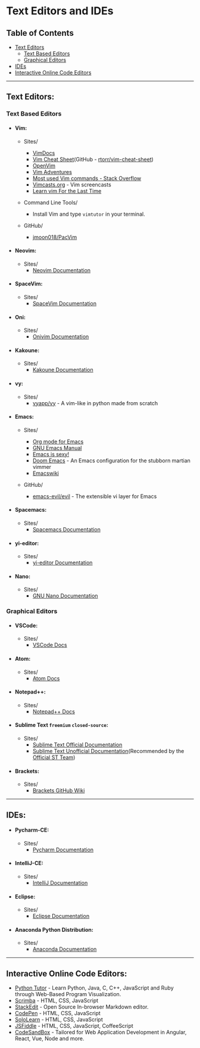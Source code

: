 # Text Editors and IDEs

## Table of Contents
- [Text Editors](#text-editors)
	- [Text Based Editors](#text-based-editors)
	- [Graphical Editors](#graphical-editors)
- [IDEs](#ides)
- [Interactive Online Code Editors](#interactive-online-code-editors)

---

## Text Editors:
### Text Based Editors
- #### Vim:
	- Sites/
		- [VimDocs](http://vimdoc.sourceforge.net/)
		- [Vim Cheat Sheet](https://vim.rtorr.com/)(GitHub - [rtorr/vim-cheat-sheet](https://github.com/rtorr/vim-cheat-sheet))
		- [OpenVim](https://openvim.com/)
		- [Vim Adventures](https://vim-adventures.com/)
		- [Most used Vim commands - Stack Overflow](https://stackoverflow.com/a/5400978)
		- [Vimcasts.org](http://vimcasts.org/categories/) - Vim screencasts
		- [Learn vim For the Last Time](https://danielmiessler.com/study/vim/)

	- Command Line Tools/
		- Install Vim and type `vimtutor` in your terminal.

	- GitHub/
		- [jmoon018/PacVim](https://github.com/jmoon018/PacVim)

- #### Neovim:
	- Sites/
		- [Neovim Documentation](https://neovim.io/)

- #### SpaceVim:
	- Sites/
		- [SpaceVim Documentation](https://spacevim.org/documentation/)

- #### Oni:
	- Sites/
		- [Onivim Documentation](https://github.com/onivim/oni)

- #### Kakoune:
	- Sites/
		- [Kakoune Documentation](https://github.com/mawww/kakoune/)
		
- #### vy:
    - Sites/
        - [vyapp/vy](https://github.com/vyapp/vy) - A vim-like in python made from scratch
	
- #### Emacs:
	- Sites/
        - [Org mode for Emacs](https://orgmode.org/)
		- [GNU Emacs Manual](http://www.gnu.org/software/emacs/manual/html_node/emacs/index.html)
		- [Emacs is sexy!](https://emacs.sexy/#resources)
	    - [Doom Emacs](https://github.com/hlissner/doom-emacs) - An Emacs configuration for the stubborn martian vimmer
	    - [Emacswiki](https://www.emacswiki.org/emacs/SiteMap)
	
	- GitHub/
        - [emacs-evil/evil](https://github.com/emacs-evil/evil) - The extensible vi layer for Emacs

- #### Spacemacs:
	- Sites/
		- [Spacemacs Documentation](http://spacemacs.org/)

- #### yi-editor:
	- Sites/
		- [yi-editor Documentation](https://github.com/yi-editor/yi)

- #### Nano:
	- Sites/
		- [GNU Nano Documentation](https://www.nano-editor.org/docs.php)

### Graphical Editors
- #### VSCode:
	- Sites/
		- [VSCode Docs](https://docs.microsoft.com/en-us/visualstudio/)

- #### Atom:
	- Sites/
		- [Atom Docs](https://atom.io/docs)

- #### Notepad++:
	- Sites/
		- [Notepad++ Docs](https://npp-user-manual.org/)
		
- #### Sublime Text `freemium` `closed-source`:
	- Sites/
		- [Sublime Text Official Documentation](https://www.sublimetext.com/docs/3/)
		- [Sublime Text Unofficial Documentation](https://sublime-text-unofficial-documentation.readthedocs.io/en/latest/)(Recommended by the [Official ST Team](https://www.sublimetext.com/docs/3/))
		
- #### Brackets:
    - Sites/
        - [Brackets GitHub Wiki](https://github.com/adobe/brackets/wiki)

---

## IDEs:
- #### Pycharm-CE:
	- Sites/
		- [Pycharm Documentation](https://www.jetbrains.com/pycharm/documentation/)

- #### IntelliJ-CE:
	- Sites/
		- [IntelliJ Documentation](https://www.jetbrains.com/idea/documentation/)

- #### Eclipse:
	- Sites/
		- [Eclipse Documentation](https://www.eclipse.org/)

- #### Anaconda Python Distribution:
	- Sites/
		- [Anaconda Documentation](https://www.anaconda.com/distribution/)

---

## Interactive Online Code Editors:
- [Python Tutor](http://pythontutor.com/) - Learn Python, Java, C, C++, JavaScript and Ruby through Web-Based Program Visualization.
- [Scrimba](https://scrimba.com/c/cKp6LhL) - HTML, CSS, JavaScript
- [StackEdit](https://stackedit.io/) - Open Source In-browser Markdown editor.
- [CodePen](https://codepen.io/) - HTML, CSS, JavaScript
- [SoloLearn](https://code.sololearn.com/#html) - HTML, CSS, JavaScript
- [JSFiddle](https://jsfiddle.net) - HTML, CSS, JavaScript, CoffeeScript
- [CodeSandBox](https://codesandbox.io/) - Tailored for Web Application Development in Angular, React, Vue, Node and more.
